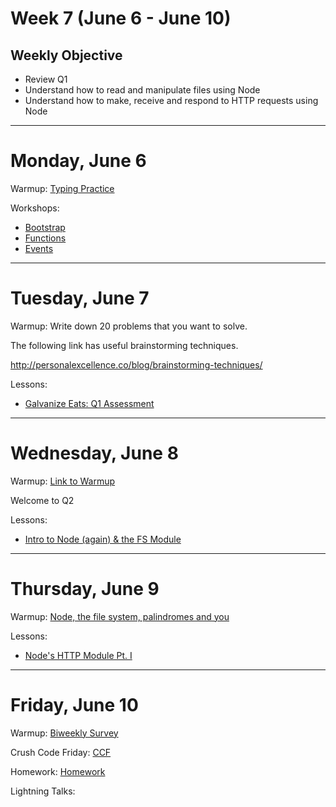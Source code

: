 # Week 7 (June 6 - June 10)

## Weekly Objective

- Review Q1
- Understand how to read and manipulate files using Node
- Understand how to make, receive and respond to HTTP requests using Node

---

# Monday, June 6

Warmup: [Typing Practice](https://typing.io/)

Workshops:

- [Bootstrap]()
- [Functions]()
- [Events]()

---

# Tuesday, June 7

Warmup: Write down 20 problems that you want to solve.

The following link has useful brainstorming techniques.

http://personalexcellence.co/blog/brainstorming-techniques/



Lessons:

- [Galvanize Eats: Q1 Assessment](/cohorts/68/articles/3194)

---

# Wednesday, June 8

Warmup: [Link to Warmup](http://www.codewars.com/kata/bingo-card)

Welcome to Q2

Lessons:

- [Intro to Node (again) & the FS Module](https://gist.github.com/JordanMajd/de32b9dffe7bafbc62f7f1495f7777d7)

---

# Thursday, June 9

Warmup: [Node, the file system, palindromes and you](https://github.com/gSchool/node-fs-palindrome-warmup)

Lessons:

- [Node's HTTP Module Pt. I](https://learn.galvanize.com/cohorts/68/articles/3159)

---

# Friday, June 10

Warmup: [Biweekly Survey](https://docs.google.com/forms/d/1XsnxPufkGL24Bnsa_8IxcyJT6-VudP4QC9VqbTbctAw/viewform?usp=send_form)

Crush Code Friday: [CCF](/cohorts/68/student_dashboard)

Homework: [Homework](/cohorts/68/student_dashboard)

Lightning Talks:
